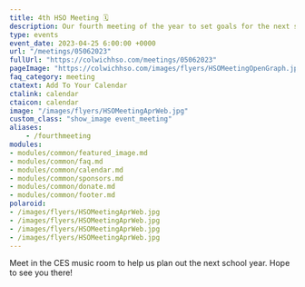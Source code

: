 ```yaml
---
title: 4th HSO Meeting 🗓️
description: Our fourth meeting of the year to set goals for the next school year.
type: events
event_date: 2023-04-25 6:00:00 +0000
url: "/meetings/05062023"
fullUrl: "https://colwichhso.com/meetings/05062023"
pageImage: "https://colwichhso.com/images/flyers/HSOMeetingOpenGraph.jpg"
faq_category: meeting
ctatext: Add To Your Calendar
ctalink: calendar
ctaicon: calendar
image: "/images/flyers/HSOMeetingAprWeb.jpg"
custom_class: "show_image event_meeting"
aliases:
    - /fourthmeeting
modules:
- modules/common/featured_image.md
- modules/common/faq.md
- modules/common/calendar.md
- modules/common/sponsors.md
- modules/common/donate.md
- modules/common/footer.md
polaroid: 
- /images/flyers/HSOMeetingAprWeb.jpg
- /images/flyers/HSOMeetingAprWeb.jpg
- /images/flyers/HSOMeetingAprWeb.jpg
- /images/flyers/HSOMeetingAprWeb.jpg
---
```

Meet in the CES music room to help us plan out the next school year. Hope to see you there!